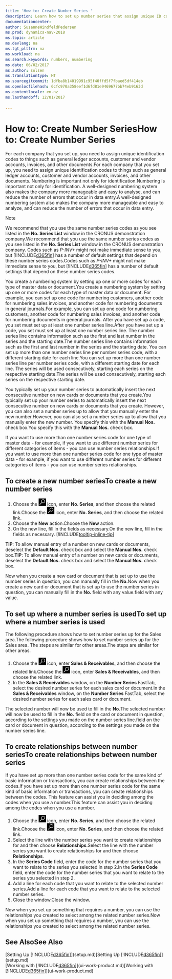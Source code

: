 ```yaml
---
title: 'How to: Create Number Series '
description: Learn how to set up number series that assign unique ID codes to accounts and documents in Dynamics NAV.
documentationcenter: 
author: SusanneWindfeldPedersen
ms.prod: dynamics-nav-2018
ms.topic: article
ms.devlang: na
ms.tgt_pltfrm: na
ms.workload: na
ms.search.keywords: numbers, numbering
ms.date: 06/02/2017
ms.author: solsen
ms.translationtype: HT
ms.sourcegitcommit: 1dfba8b14019991c95f40ffd5f7fbaed5df414eb
ms.openlocfilehash: 6cfc970a358eef1d6fd81e9469677bb74eb9163d
ms.contentlocale: en-nz
ms.lasthandoff: 12/01/2017

---
```

# <a name="how-to-create-number-series"></a><span data-ttu-id="74175-103">How to: Create Number Series</span><span class="sxs-lookup"><span data-stu-id="74175-103">How to: Create Number Series</span></span>
<span data-ttu-id="74175-104">For each company that you set up, you need to assign unique identification codes to things such as general ledger accounts, customer and vendor accounts, invoices, and other documents.</span><span class="sxs-lookup"><span data-stu-id="74175-104">For each company that you set up, you need to assign unique identification codes to things such as general ledger accounts, customer and vendor accounts, invoices, and other documents.</span></span> <span data-ttu-id="74175-105">Numbering is important not only for identification.</span><span class="sxs-lookup"><span data-stu-id="74175-105">Numbering is important not only for identification.</span></span> <span data-ttu-id="74175-106">A well-designed numbering system also makes the company more manageable and easy to analyse, and can reduce the number of errors that occur in data entry.</span><span class="sxs-lookup"><span data-stu-id="74175-106">A well-designed numbering system also makes the company more manageable and easy to analyze, and can reduce the number of errors that occur in data entry.</span></span>

> [!NOTE]  
>   <span data-ttu-id="74175-107">We recommend that you use the same number series codes as you see listed in the **No. Series List** window in the CRONUS demonstration company.</span><span class="sxs-lookup"><span data-stu-id="74175-107">We recommend that you use the same number series codes as you see listed in the **No. Series List** window in the CRONUS demonstration company.</span></span> <span data-ttu-id="74175-108">Codes such as *P-INV+* might not make immediate sense to you, but [!INCLUDE[d365fin](includes/d365fin_md.md)] has a number of default settings that depend on these number series codes.</span><span class="sxs-lookup"><span data-stu-id="74175-108">Codes such as *P-INV+* might not make immediate sense to you, but [!INCLUDE[d365fin](includes/d365fin_md.md)] has a number of default settings that depend on these number series codes.</span></span>

<span data-ttu-id="74175-109">You create a numbering system by setting up one or more codes for each type of master data or document.</span><span class="sxs-lookup"><span data-stu-id="74175-109">You create a numbering system by setting up one or more codes for each type of master data or document.</span></span> <span data-ttu-id="74175-110">For example, you can set up one code for numbering customers, another code for numbering sales invoices, and another code for numbering documents in general journals.</span><span class="sxs-lookup"><span data-stu-id="74175-110">For example, you can set up one code for numbering customers, another code for numbering sales invoices, and another code for numbering documents in general journals.</span></span> <span data-ttu-id="74175-111">After you have set up a code, you set must set up at least one number series line.</span><span class="sxs-lookup"><span data-stu-id="74175-111">After you have set up a code, you set must set up at least one number series line.</span></span> <span data-ttu-id="74175-112">The number series line contains information such as the first and last number in the series and the starting date.</span><span class="sxs-lookup"><span data-stu-id="74175-112">The number series line contains information such as the first and last number in the series and the starting date.</span></span> <span data-ttu-id="74175-113">You can set up more than one number series line per number series code, with a different starting date for each line.</span><span class="sxs-lookup"><span data-stu-id="74175-113">You can set up more than one number series line per number series code, with a different starting date for each line.</span></span> <span data-ttu-id="74175-114">The series will be used consecutively, starting each series on the respective starting date.</span><span class="sxs-lookup"><span data-stu-id="74175-114">The series will be used consecutively, starting each series on the respective starting date.</span></span>

<span data-ttu-id="74175-115">You typically set up your number series to automatically insert the next consecutive number on new cards or documents that you create.</span><span class="sxs-lookup"><span data-stu-id="74175-115">You typically set up your number series to automatically insert the next consecutive number on new cards or documents that you create.</span></span> <span data-ttu-id="74175-116">However, you can also set a number series up to allow that you manually enter the new number.</span><span class="sxs-lookup"><span data-stu-id="74175-116">However, you can also set a number series up to allow that you manually enter the new number.</span></span> <span data-ttu-id="74175-117">You specify this with the **Manual Nos.** check box.</span><span class="sxs-lookup"><span data-stu-id="74175-117">You specify this with the **Manual Nos.** check box.</span></span>

<span data-ttu-id="74175-118">If you want to use more than one number series code for one type of master data - for example, if you want to use different number series for different categories of items - you can use number series relationships.</span><span class="sxs-lookup"><span data-stu-id="74175-118">If you want to use more than one number series code for one type of master data - for example, if you want to use different number series for different categories of items - you can use number series relationships.</span></span>

## <a name="to-create-a-new-number-series"></a><span data-ttu-id="74175-119">To create a new number series</span><span class="sxs-lookup"><span data-stu-id="74175-119">To create a new number series</span></span>
1. <span data-ttu-id="74175-120">Choose the ![Search for Page or Report](media/ui-search/search_small.png "Search for Page or Report icon") icon, enter **No. Series**, and then choose the related link.</span><span class="sxs-lookup"><span data-stu-id="74175-120">Choose the ![Search for Page or Report](media/ui-search/search_small.png "Search for Page or Report icon") icon, enter **No. Series**, and then choose the related link.</span></span>
2. <span data-ttu-id="74175-121">Choose the **New** action.</span><span class="sxs-lookup"><span data-stu-id="74175-121">Choose the **New** action.</span></span>
3. <span data-ttu-id="74175-122">On the new line, fill in the fields as necessary.</span><span class="sxs-lookup"><span data-stu-id="74175-122">On the new line, fill in the fields as necessary.</span></span> [!INCLUDE[tooltip-inline-tip](includes/tooltip-inline-tip_md.md)]

<span data-ttu-id="74175-123">**TIP**: To allow manual entry of a number on new cards or documents, deselect the **Default Nos.** check box and select the **Manual Nos.** check box.</span><span class="sxs-lookup"><span data-stu-id="74175-123">**TIP**: To allow manual entry of a number on new cards or documents, deselect the **Default Nos.** check box and select the **Manual Nos.** check box.</span></span>

<span data-ttu-id="74175-124">Now when you create a new card or document that is set up to use the number series in question, you can manually fill in the **No.**</span><span class="sxs-lookup"><span data-stu-id="74175-124">Now when you create a new card or document that is set up to use the number series in question, you can manually fill in the **No.**</span></span> <span data-ttu-id="74175-125">field with any value.</span><span class="sxs-lookup"><span data-stu-id="74175-125">field with any value.</span></span>  

## <a name="to-set-up-where-a-number-series-is-used"></a><span data-ttu-id="74175-126">To set up where a number series is used</span><span class="sxs-lookup"><span data-stu-id="74175-126">To set up where a number series is used</span></span>
<span data-ttu-id="74175-127">The following procedure shows how to set number series up for the Sales area.</span><span class="sxs-lookup"><span data-stu-id="74175-127">The following procedure shows how to set number series up for the Sales area.</span></span> <span data-ttu-id="74175-128">The steps are similar for other areas.</span><span class="sxs-lookup"><span data-stu-id="74175-128">The steps are similar for other areas.</span></span>
1. <span data-ttu-id="74175-129">Choose the ![Search for Page or Report](media/ui-search/search_small.png "Search for Page or Report icon") icon, enter **Sales & Receivables**, and then choose the related link.</span><span class="sxs-lookup"><span data-stu-id="74175-129">Choose the ![Search for Page or Report](media/ui-search/search_small.png "Search for Page or Report icon") icon, enter **Sales & Receivables**, and then choose the related link.</span></span>
2. <span data-ttu-id="74175-130">In the **Sales & Receivables** window, on the **Number Series** FastTab, select the desired number series for each sales card or document.</span><span class="sxs-lookup"><span data-stu-id="74175-130">In the **Sales & Receivables** window, on the **Number Series** FastTab, select the desired number series for each sales card or document.</span></span>

<span data-ttu-id="74175-131">The selected number will now be used to fill in the **No.**</span><span class="sxs-lookup"><span data-stu-id="74175-131">The selected number will now be used to fill in the **No.**</span></span> <span data-ttu-id="74175-132">field on the card or document in question, according to the settings you made on the number series line.</span><span class="sxs-lookup"><span data-stu-id="74175-132">field on the card or document in question, according to the settings you made on the number series line.</span></span>

## <a name="to-create-relationships-between-number-series"></a><span data-ttu-id="74175-133">To create relationships between number series</span><span class="sxs-lookup"><span data-stu-id="74175-133">To create relationships between number series</span></span>
<span data-ttu-id="74175-134">If you have set up more than one number series code for the same kind of basic information or transactions, you can create relationships between the codes.</span><span class="sxs-lookup"><span data-stu-id="74175-134">If you have set up more than one number series code for the same kind of basic information or transactions, you can create relationships between the codes.</span></span> <span data-ttu-id="74175-135">This feature can assist you in deciding among the codes when you use a number.</span><span class="sxs-lookup"><span data-stu-id="74175-135">This feature can assist you in deciding among the codes when you use a number.</span></span>

1. <span data-ttu-id="74175-136">Choose the ![Search for Page or Report](media/ui-search/search_small.png "Search for Page or Report icon") icon, enter **No. Series**, and then choose the related link.</span><span class="sxs-lookup"><span data-stu-id="74175-136">Choose the ![Search for Page or Report](media/ui-search/search_small.png "Search for Page or Report icon") icon, enter **No. Series**, and then choose the related link.</span></span>
2. <span data-ttu-id="74175-137">Select the line with the number series you want to create relationships for and then choose **Relationships**.</span><span class="sxs-lookup"><span data-stu-id="74175-137">Select the line with the number series you want to create relationships for and then choose **Relationships**.</span></span>
3. <span data-ttu-id="74175-138">In the **Series Code** field, enter the code for the number series that you want to relate to the series you selected in step 2.</span><span class="sxs-lookup"><span data-stu-id="74175-138">In the **Series Code** field, enter the code for the number series that you want to relate to the series you selected in step 2.</span></span>
4. <span data-ttu-id="74175-139">Add a line for each code that you want to relate to the selected number series.</span><span class="sxs-lookup"><span data-stu-id="74175-139">Add a line for each code that you want to relate to the selected number series.</span></span>
5. <span data-ttu-id="74175-140">Close the window.</span><span class="sxs-lookup"><span data-stu-id="74175-140">Close the window.</span></span>

<span data-ttu-id="74175-141">Now when you set up something that requires a number, you can use the relationships you created to select among the related number series.</span><span class="sxs-lookup"><span data-stu-id="74175-141">Now when you set up something that requires a number, you can use the relationships you created to select among the related number series.</span></span>

## <a name="see-also"></a><span data-ttu-id="74175-142">See Also</span><span class="sxs-lookup"><span data-stu-id="74175-142">See Also</span></span>
<span data-ttu-id="74175-143">[Setting Up [!INCLUDE[d365fin](includes/d365fin_md.md)]](setup.md)</span><span class="sxs-lookup"><span data-stu-id="74175-143">[Setting Up [!INCLUDE[d365fin](includes/d365fin_md.md)]](setup.md)</span></span>  
<span data-ttu-id="74175-144">[Working with [!INCLUDE[d365fin](includes/d365fin_md.md)]](ui-work-product.md)</span><span class="sxs-lookup"><span data-stu-id="74175-144">[Working with [!INCLUDE[d365fin](includes/d365fin_md.md)]](ui-work-product.md)</span></span>  

